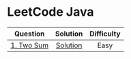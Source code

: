 # LeetCode Java

| Question | Solution | Difficulty |
|----------|:---------------------------------------------------------------------------------------------------------------------------------:|:----------:|
| [1. Two Sum](https://leetcode.com/problems/two-sum/) | [Solution]() | Easy |